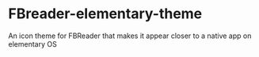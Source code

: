# FBreader-elementary-theme
An icon theme for FBReader that makes it appear closer to a native app on elementary OS
